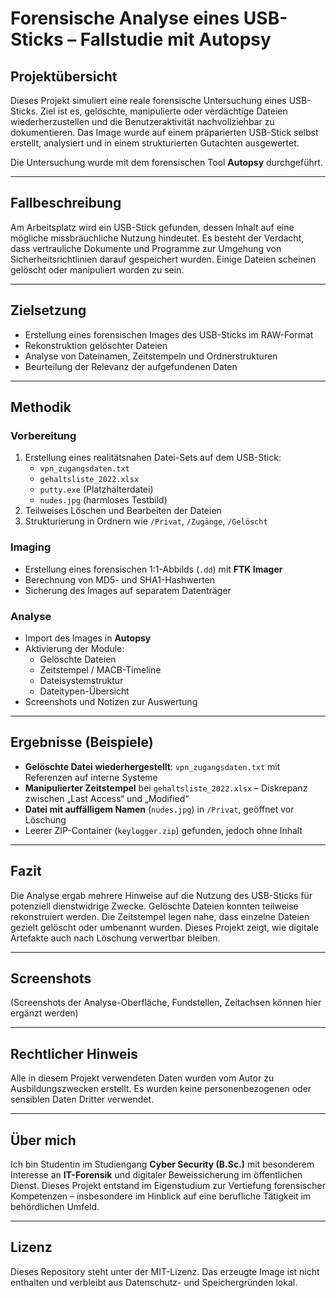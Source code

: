 # Forensische Analyse eines USB-Sticks – Fallstudie mit Autopsy

## Projektübersicht
Dieses Projekt simuliert eine reale forensische Untersuchung eines USB-Sticks. Ziel ist es, gelöschte, manipulierte oder verdächtige Dateien wiederherzustellen und die Benutzeraktivität nachvollziehbar zu dokumentieren. Das Image wurde auf einem präparierten USB-Stick selbst erstellt, analysiert und in einem strukturierten Gutachten ausgewertet.

Die Untersuchung wurde mit dem forensischen Tool **Autopsy** durchgeführt.

---

## Fallbeschreibung
Am Arbeitsplatz wird ein USB-Stick gefunden, dessen Inhalt auf eine mögliche missbräuchliche Nutzung hindeutet. Es besteht der Verdacht, dass vertrauliche Dokumente und Programme zur Umgehung von Sicherheitsrichtlinien darauf gespeichert wurden. Einige Dateien scheinen gelöscht oder manipuliert worden zu sein.

---

## Zielsetzung
- Erstellung eines forensischen Images des USB-Sticks im RAW-Format
- Rekonstruktion gelöschter Dateien
- Analyse von Dateinamen, Zeitstempeln und Ordnerstrukturen
- Beurteilung der Relevanz der aufgefundenen Daten

---

## Methodik

### Vorbereitung
1. Erstellung eines realitätsnahen Datei-Sets auf dem USB-Stick:
   - `vpn_zugangsdaten.txt`
   - `gehaltsliste_2022.xlsx`
   - `putty.exe` (Platzhalterdatei)
   - `nudes.jpg` (harmloses Testbild)
2. Teilweises Löschen und Bearbeiten der Dateien
3. Strukturierung in Ordnern wie `/Privat`, `/Zugänge`, `/Gelöscht`

### Imaging
- Erstellung eines forensischen 1:1-Abbilds (`.dd`) mit **FTK Imager**
- Berechnung von MD5- und SHA1-Hashwerten
- Sicherung des Images auf separatem Datenträger

### Analyse
- Import des Images in **Autopsy**
- Aktivierung der Module:
  - Gelöschte Dateien
  - Zeitstempel / MACB-Timeline
  - Dateisystemstruktur
  - Dateitypen-Übersicht
- Screenshots und Notizen zur Auswertung

---

## Ergebnisse (Beispiele)
- **Gelöschte Datei wiederhergestellt**: `vpn_zugangsdaten.txt` mit Referenzen auf interne Systeme
- **Manipulierter Zeitstempel** bei `gehaltsliste_2022.xlsx` – Diskrepanz zwischen „Last Access“ und „Modified“
- **Datei mit auffälligem Namen** (`nudes.jpg`) in `/Privat`, geöffnet vor Löschung
- Leerer ZIP-Container (`keylogger.zip`) gefunden, jedoch ohne Inhalt

---

## Fazit
Die Analyse ergab mehrere Hinweise auf die Nutzung des USB-Sticks für potenziell dienstwidrige Zwecke. Gelöschte Dateien konnten teilweise rekonstruiert werden. Die Zeitstempel legen nahe, dass einzelne Dateien gezielt gelöscht oder umbenannt wurden. Dieses Projekt zeigt, wie digitale Artefakte auch nach Löschung verwertbar bleiben.

---

## Screenshots
(Screenshots der Analyse-Oberfläche, Fundstellen, Zeitachsen können hier ergänzt werden)

---

## Rechtlicher Hinweis
Alle in diesem Projekt verwendeten Daten wurden vom Autor zu Ausbildungszwecken erstellt. Es wurden keine personenbezogenen oder sensiblen Daten Dritter verwendet.

---

## Über mich
Ich bin Studentin im Studiengang **Cyber Security (B.Sc.)** mit besonderem Interesse an **IT-Forensik** und digitaler Beweissicherung im öffentlichen Dienst. Dieses Projekt entstand im Eigenstudium zur Vertiefung forensischer Kompetenzen – insbesondere im Hinblick auf eine berufliche Tätigkeit im behördlichen Umfeld.

---

## Lizenz
Dieses Repository steht unter der MIT-Lizenz. Das erzeugte Image ist nicht enthalten und verbleibt aus Datenschutz- und Speichergründen lokal.
